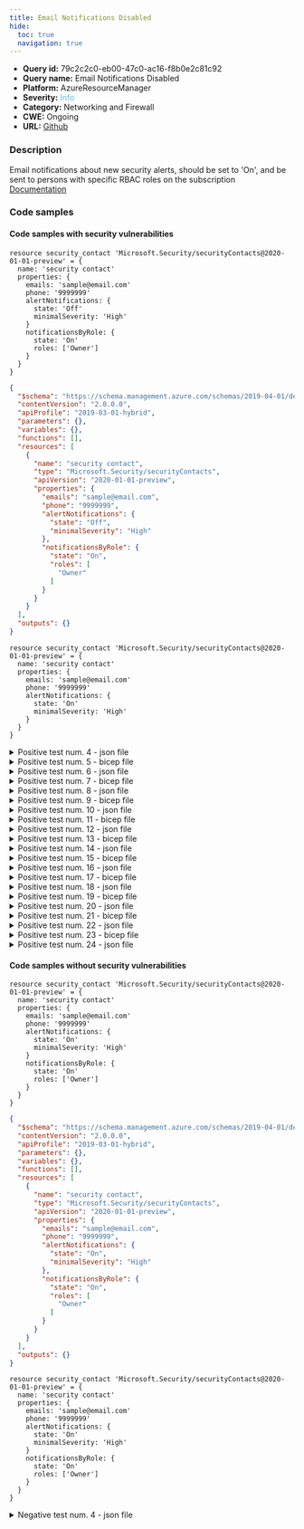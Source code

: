 ```yaml
---
title: Email Notifications Disabled
hide:
  toc: true
  navigation: true
---
```


<style>
  .highlight .hll {
    background-color: #ff171742;
  }
  .md-content {
    max-width: 1100px;
    margin: 0 auto;
  }
</style>

-   **Query id:** 79c2c2c0-eb00-47c0-ac16-f8b0e2c81c92
-   **Query name:** Email Notifications Disabled
-   **Platform:** AzureResourceManager
-   **Severity:** <span style="color:#5bc0de">Info</span>
-   **Category:** Networking and Firewall
-   **CWE:** Ongoing
-   **URL:** [Github](https://github.com/Checkmarx/kics/tree/master/assets/queries/azureResourceManager/email_notifications_set_off)

### Description
Email notifications about new security alerts, should be set to 'On', and be sent to persons with specific RBAC roles on the subscription<br>
[Documentation](https://docs.microsoft.com/en-us/azure/templates/microsoft.security/securitycontacts)

### Code samples
#### Code samples with security vulnerabilities
```bicep title="Positive test num. 1 - bicep file" hl_lines="7"
resource security_contact 'Microsoft.Security/securityContacts@2020-01-01-preview' = {
  name: 'security contact'
  properties: {
    emails: 'sample@email.com'
    phone: '9999999'
    alertNotifications: {
      state: 'Off'
      minimalSeverity: 'High'
    }
    notificationsByRole: {
      state: 'On'
      roles: ['Owner']
    }
  }
}

```
```json title="Positive test num. 2 - json file" hl_lines="17"
{
  "$schema": "https://schema.management.azure.com/schemas/2019-04-01/deploymentTemplate.json#",
  "contentVersion": "2.0.0.0",
  "apiProfile": "2019-03-01-hybrid",
  "parameters": {},
  "variables": {},
  "functions": [],
  "resources": [
    {
      "name": "security contact",
      "type": "Microsoft.Security/securityContacts",
      "apiVersion": "2020-01-01-preview",
      "properties": {
        "emails": "sample@email.com",
        "phone": "9999999",
        "alertNotifications": {
          "state": "Off",
          "minimalSeverity": "High"
        },
        "notificationsByRole": {
          "state": "On",
          "roles": [
            "Owner"
          ]
        }
      }
    }
  ],
  "outputs": {}
}

```
```bicep title="Positive test num. 3 - bicep file" hl_lines="3"
resource security_contact 'Microsoft.Security/securityContacts@2020-01-01-preview' = {
  name: 'security contact'
  properties: {
    emails: 'sample@email.com'
    phone: '9999999'
    alertNotifications: {
      state: 'On'
      minimalSeverity: 'High'
    }
  }
}

```
<details><summary>Positive test num. 4 - json file</summary>

```json hl_lines="15"
{
  "properties": {
    "template": {
      "$schema": "https://schema.management.azure.com/schemas/2019-04-01/deploymentTemplate.json#",
      "contentVersion": "2.0.0.0",
      "apiProfile": "2019-03-01-hybrid",
      "parameters": {},
      "variables": {},
      "functions": [],
      "resources": [
        {
          "name": "security contact",
          "type": "Microsoft.Security/securityContacts",
          "apiVersion": "2020-01-01-preview",
          "properties": {
            "emails": "sample@email.com",
            "phone": "9999999",
            "alertNotifications": {
              "state": "On",
              "minimalSeverity": "High"
            }
          }
        }
      ],
      "outputs": {}
    },
    "parameters": {}
  },
  "kind": "template",
  "type": "Microsoft.Blueprint/blueprints/artifacts",
  "name": "myTemplate"
}

```
</details>
<details><summary>Positive test num. 5 - bicep file</summary>

```bicep hl_lines="11"
resource security_contact 'Microsoft.Security/securityContacts@2020-01-01-preview' = {
  name: 'security contact'
  properties: {
    emails: 'sample@email.com'
    phone: '9999999'
    alertNotifications: {
      state: 'On'
      minimalSeverity: 'High'
    }
    notificationsByRole: {
      state: 'Off'
      roles: ['Owner']
    }
  }
}

```
</details>
<details><summary>Positive test num. 6 - json file</summary>

```json hl_lines="23"
{
  "properties": {
    "template": {
      "$schema": "https://schema.management.azure.com/schemas/2019-04-01/deploymentTemplate.json#",
      "contentVersion": "2.0.0.0",
      "apiProfile": "2019-03-01-hybrid",
      "parameters": {},
      "variables": {},
      "functions": [],
      "resources": [
        {
          "name": "security contact",
          "type": "Microsoft.Security/securityContacts",
          "apiVersion": "2020-01-01-preview",
          "properties": {
            "emails": "sample@email.com",
            "phone": "9999999",
            "alertNotifications": {
              "state": "On",
              "minimalSeverity": "High"
            },
            "notificationsByRole": {
              "state": "Off",
              "roles": [
                "Owner"
              ]
            }
          }
        }
      ],
      "outputs": {}
    },
    "parameters": {}
  },
  "kind": "template",
  "type": "Microsoft.Blueprint/blueprints/artifacts",
  "name": "myTemplate"
}

```
</details>
<details><summary>Positive test num. 7 - bicep file</summary>

```bicep hl_lines="10"
resource security_contact 'Microsoft.Security/securityContacts@2020-01-01-preview' = {
  name: 'security contact'
  properties: {
    emails: 'sample@email.com'
    phone: '9999999'
    alertNotifications: {
      state: 'On'
      minimalSeverity: 'High'
    }
    notificationsByRole: {
      roles: ['Owner']
    }
  }
}

```
</details>
<details><summary>Positive test num. 8 - json file</summary>

```json hl_lines="22"
{
  "properties": {
    "template": {
      "$schema": "https://schema.management.azure.com/schemas/2019-04-01/deploymentTemplate.json#",
      "contentVersion": "2.0.0.0",
      "apiProfile": "2019-03-01-hybrid",
      "parameters": {},
      "variables": {},
      "functions": [],
      "resources": [
        {
          "name": "security contact",
          "type": "Microsoft.Security/securityContacts",
          "apiVersion": "2020-01-01-preview",
          "properties": {
            "emails": "sample@email.com",
            "phone": "9999999",
            "alertNotifications": {
              "state": "On",
              "minimalSeverity": "High"
            },
            "notificationsByRole": {
              "roles": [
                "Owner"
              ]
            }
          }
        }
      ],
      "outputs": {}
    },
    "parameters": {}
  },
  "kind": "template",
  "type": "Microsoft.Blueprint/blueprints/artifacts",
  "name": "myTemplate"
}

```
</details>
<details><summary>Positive test num. 9 - bicep file</summary>

```bicep hl_lines="3"
resource security_contact 'Microsoft.Security/securityContacts@2020-01-01-preview' = {
  name: 'security contact'
  properties: {
    emails: 'sample@email.com'
    phone: '9999999'
    notificationsByRole: {
      state: 'On'
      roles: ['Owner']
    }
  }
}

```
</details>
<details><summary>Positive test num. 10 - json file</summary>

```json hl_lines="13"
{
  "$schema": "https://schema.management.azure.com/schemas/2019-04-01/deploymentTemplate.json#",
  "contentVersion": "2.0.0.0",
  "apiProfile": "2019-03-01-hybrid",
  "parameters": {},
  "variables": {},
  "functions": [],
  "resources": [
    {
      "name": "security contact",
      "type": "Microsoft.Security/securityContacts",
      "apiVersion": "2020-01-01-preview",
      "properties": {
        "emails": "sample@email.com",
        "phone": "9999999",
        "notificationsByRole": {
          "state": "On",
          "roles": [
            "Owner"
          ]
        }
      }
    }
  ],
  "outputs": {}
}

```
</details>
<details><summary>Positive test num. 11 - bicep file</summary>

```bicep hl_lines="6"
resource security_contact 'Microsoft.Security/securityContacts@2020-01-01-preview' = {
  name: 'security contact'
  properties: {
    emails: 'sample@email.com'
    phone: '9999999'
    alertNotifications: {
      minimalSeverity: 'High'
    }
    notificationsByRole: {
      state: 'On'
      roles: ['Owner']
    }
  }
}

```
</details>
<details><summary>Positive test num. 12 - json file</summary>

```json hl_lines="16"
{
  "$schema": "https://schema.management.azure.com/schemas/2019-04-01/deploymentTemplate.json#",
  "contentVersion": "2.0.0.0",
  "apiProfile": "2019-03-01-hybrid",
  "parameters": {},
  "variables": {},
  "functions": [],
  "resources": [
    {
      "name": "security contact",
      "type": "Microsoft.Security/securityContacts",
      "apiVersion": "2020-01-01-preview",
      "properties": {
        "emails": "sample@email.com",
        "phone": "9999999",
        "alertNotifications": {
          "minimalSeverity": "High"
        },
        "notificationsByRole": {
          "state": "On",
          "roles": [
            "Owner"
          ]
        }
      }
    }
  ],
  "outputs": {}
}

```
</details>
<details><summary>Positive test num. 13 - bicep file</summary>

```bicep hl_lines="3"
resource security_contact 'Microsoft.Security/securityContacts@2020-01-01-preview' = {
  name: 'security contact'
  properties: {
    emails: 'sample@email.com'
    phone: '9999999'
    alertNotifications: {
      state: 'On'
      minimalSeverity: 'High'
    }
  }
}

```
</details>
<details><summary>Positive test num. 14 - json file</summary>

```json hl_lines="13"
{
  "$schema": "https://schema.management.azure.com/schemas/2019-04-01/deploymentTemplate.json#",
  "contentVersion": "2.0.0.0",
  "apiProfile": "2019-03-01-hybrid",
  "parameters": {},
  "variables": {},
  "functions": [],
  "resources": [
    {
      "name": "security contact",
      "type": "Microsoft.Security/securityContacts",
      "apiVersion": "2020-01-01-preview",
      "properties": {
        "emails": "sample@email.com",
        "phone": "9999999",
        "alertNotifications": {
          "state": "On",
          "minimalSeverity": "High"
        }
      }
    }
  ],
  "outputs": {}
}

```
</details>
<details><summary>Positive test num. 15 - bicep file</summary>

```bicep hl_lines="11"
resource security_contact 'Microsoft.Security/securityContacts@2020-01-01-preview' = {
  name: 'security contact'
  properties: {
    emails: 'sample@email.com'
    phone: '9999999'
    alertNotifications: {
      state: 'On'
      minimalSeverity: 'High'
    }
    notificationsByRole: {
      state: 'Off'
      roles: ['Owner']
    }
  }
}

```
</details>
<details><summary>Positive test num. 16 - json file</summary>

```json hl_lines="21"
{
  "$schema": "https://schema.management.azure.com/schemas/2019-04-01/deploymentTemplate.json#",
  "contentVersion": "2.0.0.0",
  "apiProfile": "2019-03-01-hybrid",
  "parameters": {},
  "variables": {},
  "functions": [],
  "resources": [
    {
      "name": "security contact",
      "type": "Microsoft.Security/securityContacts",
      "apiVersion": "2020-01-01-preview",
      "properties": {
        "emails": "sample@email.com",
        "phone": "9999999",
        "alertNotifications": {
          "state": "On",
          "minimalSeverity": "High"
        },
        "notificationsByRole": {
          "state": "Off",
          "roles": [
            "Owner"
          ]
        }
      }
    }
  ],
  "outputs": {}
}

```
</details>
<details><summary>Positive test num. 17 - bicep file</summary>

```bicep hl_lines="10"
resource security_contact 'Microsoft.Security/securityContacts@2020-01-01-preview' = {
  name: 'security contact'
  properties: {
    emails: 'sample@email.com'
    phone: '9999999'
    alertNotifications: {
      state: 'On'
      minimalSeverity: 'High'
    }
    notificationsByRole: {
      roles: ['Owner']
    }
  }
}

```
</details>
<details><summary>Positive test num. 18 - json file</summary>

```json hl_lines="20"
{
  "$schema": "https://schema.management.azure.com/schemas/2019-04-01/deploymentTemplate.json#",
  "contentVersion": "2.0.0.0",
  "apiProfile": "2019-03-01-hybrid",
  "parameters": {},
  "variables": {},
  "functions": [],
  "resources": [
    {
      "name": "security contact",
      "type": "Microsoft.Security/securityContacts",
      "apiVersion": "2020-01-01-preview",
      "properties": {
        "emails": "sample@email.com",
        "phone": "9999999",
        "alertNotifications": {
          "state": "On",
          "minimalSeverity": "High"
        },
        "notificationsByRole": {
          "roles": [
            "Owner"
          ]
        }
      }
    }
  ],
  "outputs": {}
}

```
</details>
<details><summary>Positive test num. 19 - bicep file</summary>

```bicep hl_lines="7"
resource security_contact 'Microsoft.Security/securityContacts@2020-01-01-preview' = {
  name: 'security contact'
  properties: {
    emails: 'sample@email.com'
    phone: '9999999'
    alertNotifications: {
      state: 'Off'
      minimalSeverity: 'High'
    }
    notificationsByRole: {
      state: 'On'
      roles: ['Owner']
    }
  }
}

```
</details>
<details><summary>Positive test num. 20 - json file</summary>

```json hl_lines="19"
{
  "properties": {
    "template": {
      "$schema": "https://schema.management.azure.com/schemas/2019-04-01/deploymentTemplate.json#",
      "contentVersion": "2.0.0.0",
      "apiProfile": "2019-03-01-hybrid",
      "parameters": {},
      "variables": {},
      "functions": [],
      "resources": [
        {
          "name": "security contact",
          "type": "Microsoft.Security/securityContacts",
          "apiVersion": "2020-01-01-preview",
          "properties": {
            "emails": "sample@email.com",
            "phone": "9999999",
            "alertNotifications": {
              "state": "Off",
              "minimalSeverity": "High"
            },
            "notificationsByRole": {
              "state": "On",
              "roles": [
                "Owner"
              ]
            }
          }
        }
      ],
      "outputs": {}
    },
    "parameters": {}
  },
  "kind": "template",
  "type": "Microsoft.Blueprint/blueprints/artifacts",
  "name": "myTemplate"
}

```
</details>
<details><summary>Positive test num. 21 - bicep file</summary>

```bicep hl_lines="3"
resource security_contact 'Microsoft.Security/securityContacts@2020-01-01-preview' = {
  name: 'security contact'
  properties: {
    emails: 'sample@email.com'
    phone: '9999999'
    notificationsByRole: {
      state: 'On'
      roles: ['Owner']
    }
  }
}

```
</details>
<details><summary>Positive test num. 22 - json file</summary>

```json hl_lines="15"
{
  "properties": {
    "template": {
      "$schema": "https://schema.management.azure.com/schemas/2019-04-01/deploymentTemplate.json#",
      "contentVersion": "2.0.0.0",
      "apiProfile": "2019-03-01-hybrid",
      "parameters": {},
      "variables": {},
      "functions": [],
      "resources": [
        {
          "name": "security contact",
          "type": "Microsoft.Security/securityContacts",
          "apiVersion": "2020-01-01-preview",
          "properties": {
            "emails": "sample@email.com",
            "phone": "9999999",
            "notificationsByRole": {
              "state": "On",
              "roles": [
                "Owner"
              ]
            }
          }
        }
      ],
      "outputs": {}
    },
    "parameters": {}
  },
  "kind": "template",
  "type": "Microsoft.Blueprint/blueprints/artifacts",
  "name": "myTemplate"
}

```
</details>
<details><summary>Positive test num. 23 - bicep file</summary>

```bicep hl_lines="6"
resource security_contact 'Microsoft.Security/securityContacts@2020-01-01-preview' = {
  name: 'security contact'
  properties: {
    emails: 'sample@email.com'
    phone: '9999999'
    alertNotifications: {
      minimalSeverity: 'High'
    }
    notificationsByRole: {
      state: 'On'
      roles: ['Owner']
    }
  }
}

```
</details>
<details><summary>Positive test num. 24 - json file</summary>

```json hl_lines="18"
{
  "properties": {
    "template": {
      "$schema": "https://schema.management.azure.com/schemas/2019-04-01/deploymentTemplate.json#",
      "contentVersion": "2.0.0.0",
      "apiProfile": "2019-03-01-hybrid",
      "parameters": {},
      "variables": {},
      "functions": [],
      "resources": [
        {
          "name": "security contact",
          "type": "Microsoft.Security/securityContacts",
          "apiVersion": "2020-01-01-preview",
          "properties": {
            "emails": "sample@email.com",
            "phone": "9999999",
            "alertNotifications": {
              "minimalSeverity": "High"
            },
            "notificationsByRole": {
              "state": "On",
              "roles": [
                "Owner"
              ]
            }
          }
        }
      ],
      "outputs": {}
    },
    "parameters": {}
  },
  "kind": "template",
  "type": "Microsoft.Blueprint/blueprints/artifacts",
  "name": "myTemplate"
}

```
</details>


#### Code samples without security vulnerabilities
```bicep title="Negative test num. 1 - bicep file"
resource security_contact 'Microsoft.Security/securityContacts@2020-01-01-preview' = {
  name: 'security contact'
  properties: {
    emails: 'sample@email.com'
    phone: '9999999'
    alertNotifications: {
      state: 'On'
      minimalSeverity: 'High'
    }
    notificationsByRole: {
      state: 'On'
      roles: ['Owner']
    }
  }
}

```
```json title="Negative test num. 2 - json file"
{
  "$schema": "https://schema.management.azure.com/schemas/2019-04-01/deploymentTemplate.json#",
  "contentVersion": "2.0.0.0",
  "apiProfile": "2019-03-01-hybrid",
  "parameters": {},
  "variables": {},
  "functions": [],
  "resources": [
    {
      "name": "security contact",
      "type": "Microsoft.Security/securityContacts",
      "apiVersion": "2020-01-01-preview",
      "properties": {
        "emails": "sample@email.com",
        "phone": "9999999",
        "alertNotifications": {
          "state": "On",
          "minimalSeverity": "High"
        },
        "notificationsByRole": {
          "state": "On",
          "roles": [
            "Owner"
          ]
        }
      }
    }
  ],
  "outputs": {}
}

```
```bicep title="Negative test num. 3 - bicep file"
resource security_contact 'Microsoft.Security/securityContacts@2020-01-01-preview' = {
  name: 'security contact'
  properties: {
    emails: 'sample@email.com'
    phone: '9999999'
    alertNotifications: {
      state: 'On'
      minimalSeverity: 'High'
    }
    notificationsByRole: {
      state: 'On'
      roles: ['Owner']
    }
  }
}

```
<details><summary>Negative test num. 4 - json file</summary>

```json
{
  "properties": {
    "template": {
      "$schema": "https://schema.management.azure.com/schemas/2019-04-01/deploymentTemplate.json#",
      "contentVersion": "2.0.0.0",
      "apiProfile": "2019-03-01-hybrid",
      "parameters": {},
      "variables": {},
      "functions": [],
      "resources": [
        {
          "name": "security contact",
          "type": "Microsoft.Security/securityContacts",
          "apiVersion": "2020-01-01-preview",
          "properties": {
            "emails": "sample@email.com",
            "phone": "9999999",
            "alertNotifications": {
              "state": "On",
              "minimalSeverity": "High"
            },
            "notificationsByRole": {
              "state": "On",
              "roles": [
                "Owner"
              ]
            }
          }
        }
      ],
      "outputs": {}
    },
    "parameters": {}
  },
  "kind": "template",
  "type": "Microsoft.Blueprint/blueprints/artifacts",
  "name": "myTemplate"
}

```
</details>
